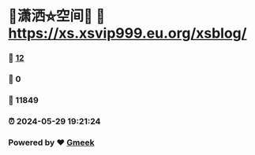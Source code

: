 # 🤠潇洒⛤空间🤠 :link: https://xs.xsvip999.eu.org/xsblog/ 
### :page_facing_up: [12](https://xs.xsvip999.eu.org/xsblog//tag.html) 
### :speech_balloon: 0 
### :hibiscus: 11849 
### :alarm_clock: 2024-05-29 19:21:24 
### Powered by :heart: [Gmeek](https://github.com/Meekdai/Gmeek)

